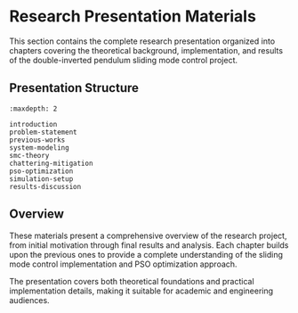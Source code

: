 # Research Presentation Materials

This section contains the complete research presentation organized into chapters covering the theoretical background, implementation, and results of the double-inverted pendulum sliding mode control project.

## Presentation Structure

```{toctree}
:maxdepth: 2

introduction
problem-statement
previous-works
system-modeling
smc-theory
chattering-mitigation
pso-optimization
simulation-setup
results-discussion
```

## Overview

These materials present a comprehensive overview of the research project, from initial motivation through final results and analysis. Each chapter builds upon the previous ones to provide a complete understanding of the sliding mode control implementation and PSO optimization approach.

The presentation covers both theoretical foundations and practical implementation details, making it suitable for academic and engineering audiences.
